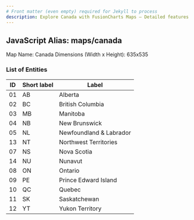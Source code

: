 ```yaml
---
# Front matter (even empty) required for Jekyll to process
description: Explore Canada with FusionCharts Maps – Detailed features for seamless integration. Try now & enhance your data visualization today! 
---
```


## JavaScript Alias: maps/canada

Map Name: Canada
Dimensions (Width x Height): 635x535





### List of Entities

ID | Short label | Label
---|---|---|
01|AB|Alberta
02|BC|British Columbia
03|MB|Manitoba
04|NB|New Brunswick
05|NL|Newfoundland & Labrador
13|NT|Northwest Territories
07|NS|Nova Scotia
14|NU|Nunavut
08|ON|Ontario
09|PE|Prince Edward Island
10|QC|Quebec
11|SK|Saskatchewan
12|YT|Yukon Territory

